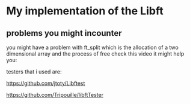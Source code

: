 # My implementation of the Libft

## problems you might incounter
you might have a problem with ft_split which is the allocation of a two dimensional array and the process of free
check this video it might help you:


testers that i used are:

https://github.com/jtoty/Libftest

https://github.com/Tripouille/libftTester

